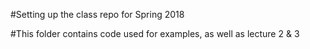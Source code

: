 
#Setting up the class repo for Spring 2018

#This folder contains code used for examples, as well as lecture 2 & 3
